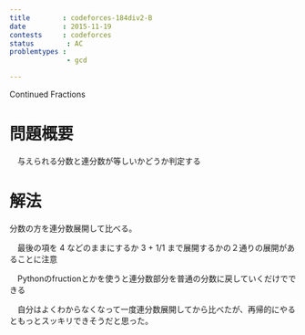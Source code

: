 ```yaml
---
title        : codeforces-184div2-B
date         : 2015-11-19
contests     : codeforces
status        : AC
problemtypes :
              - gcd

---
```


Continued Fractions

<!--more-->

# 問題概要
　与えられる分数と連分数が等しいかどうか判定する

# 解法
  分数の方を連分数展開して比べる。

　最後の項を 4 などのままにするか 3 + 1/1 まで展開するかの２通りの展開があることに注意

　Pythonのfructionとかを使うと連分数部分を普通の分数に戻していくだけでできる

　自分はよくわからなくなって一度連分数展開してから比べたが、再帰的にやるともっとスッキリできそうだと思った。

